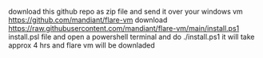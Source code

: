 download this github repo as zip file and send it over your windows vm 
https://github.com/mandiant/flare-vm
download https://raw.githubusercontent.com/mandiant/flare-vm/main/install.ps1 install.psl file and open a powershell terminal and do ./install.ps1
it will take approx 4 hrs and flare vm will be downladed

